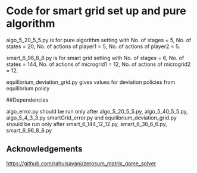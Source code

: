
# Code for smart grid set up and pure algorithm

algo_5_20_5_5.py is for pure algorithm setting with No. of stages = 5, No. of states = 20, No. of actions of player1 = 5, No. of actions of player2 = 5.

smart_6_96_8_8.py is for smart grid setting with No. of stages = 6, No. of states = 144, No. of actions of microgrid1 = 12, No. of actions of microgrid2 = 12.

equilibrium_deviation_grid.py gives values for deviation policies from equilibrium policy

##Dependencies

algo_error.py should be run only after algo_5_20_5_5.py, algo_5_40_5_5.py, algo_5_4_3_3.py
smartGrid_error.py and equilibrium_deviation_grid.py should be run only after smart_6_144_12_12.py, smart_6_36_6_6.py, smart_6_96_8_8.py

## Acknowledgements
 
 https://github.com/rahulsavani/zerosum_matrix_game_solver
